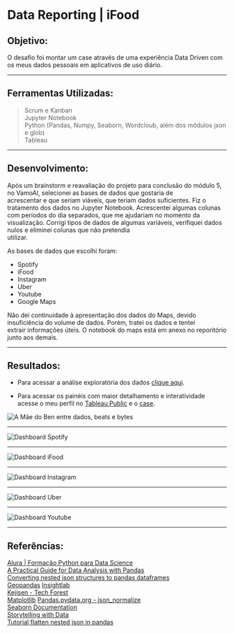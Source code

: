 # Data Reporting | iFood

## Objetivo:

O desafio foi montar um case através de uma experiência Data Driven com os meus dados pessoais em aplicativos de uso diário.

---

## Ferramentas Utilizadas:

> Scrum e Kanban      
> Jupyter Notebook       
> Python (Pandas, Numpy, Seaborn, Wordcloub, além dos módulos json e glob)       
> Tableau         

---

## Desenvolvimento:

Após um brainstorm e reavaliação do projeto para conclusão do módulo 5, no VamoAI, selecionei as bases de dados que gostaria de       
acrescentar e que seriam viáveis, que teriam dados suficientes.
Fiz o tratamento dos dados no Jupyter Notebook. Acrescentei algumas colunas com períodos do dia separados, que me ajudariam no
momento da visualização. Corrigi tipos de dados de algumas variáveis, verifiquei dados nulos e eliminei colunas que não pretendia     
utilizar.

As bases de dados que escolhi foram:

* Spotify
* iFood
* Instagram
* Uber
* Youtube
* Google Maps

Não dei continuidade à apresentação dos dados do Maps, devido insuficiência do volume de dados. Porém, tratei os dados e tentei         
extrair informações úteis. O notebook do maps está em anexo no reporitório junto aos demais.

---

## Resultados:

* Para acessar a análise exploratória dos dados [clique aqui](https://github.com/michelle-lira/data-reporting-iFood/tree/main/notebooks).

* Para acessar os painéis com maior detalhamento e interatividade acesse o meu perfil no [Tableau Public](https://public.tableau.com/app/profile/michelle.lira) e      o [case](https://public.tableau.com/views/case_iFood/data_reporting?:language=en-US&:display_count=n&:origin=viz_share_link).

![A Mãe do Ben entre dados, beats e bytes](https://github.com/michelle-lira/data-reporting-iFood/blob/main/dashboards/Dash-1.png)

---

![Dashboard Spotify](https://github.com/michelle-lira/data-reporting-iFood/blob/main/dashboards/Dash-Spotify.png)

---

![Dashboard iFood](https://github.com/michelle-lira/data-reporting-iFood/blob/main/dashboards/Dash-Ifood.png)

---

![Dashboard Instagram](https://github.com/michelle-lira/data-reporting-iFood/blob/main/dashboards/Dash-Instagram.png)

---

![Dashboard Uber](https://github.com/michelle-lira/data-reporting-iFood/blob/main/dashboards/Dash-Uber.png)

---

![Dashboard Youtube](https://github.com/michelle-lira/data-reporting-iFood/blob/main/dashboards/Dash-Youtube.png)

---

## Referências:

[Alura | Formação Python para Data Science](https://www.alura.com.br/formacao-python-data-science)     
[A Practical Guide for Data Analysis with Pandas](https://towardsdatascience.com/a-practical-guide-for-data-analysis-with-pandas-e24e467195a9)      
[Converting nested json structures to pandas dataframes](https://medium.com/swlh/converting-nested-json-structures-to-pandas-dataframes-e8106c59976e)       
[Geopandas](https://geopandas.org/)
[Insightlab](https://insightlab.ufc.br/6-truques-do-pandas-para-impulsionar-sua-analise-de-dados/)           
[Kejisen - Tech Forest](https://www.kejisen.com/pt/article/113141201.html)         
[Matplotlib](https://matplotlib.org/stable/contents.html)
[Pandas.pydata.org - json_normalize](https://pandas.pydata.org/pandas-docs/version/0.21/generated/pandas.io.json.json_normalize.html)         
[Seaborn Documentation](https://seaborn.pydata.org/)         
[Storytelling with Data](https://www.storytellingwithdata.com/books)               
[Tutorial flatten nested json in pandas](https://www.kaggle.com/jboysen/quick-tutorial-flatten-nested-json-in-pandas)         



